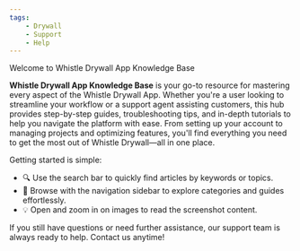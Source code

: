 ```yaml
---
tags:
    - Drywall
    - Support
    - Help
---
```


Welcome to Whistle Drywall App Knowledge Base

**Whistle Drywall App Knowledge Base** is your go-to resource for mastering every aspect of the Whistle Drywall App. Whether you're a user looking to streamline your workflow or a support agent assisting customers, this hub provides step-by-step guides, troubleshooting tips, and in-depth tutorials to help you navigate the platform with ease. From setting up your account to managing projects and optimizing features, you'll find everything you need to get the most out of Whistle Drywall—all in one place. 

Getting started is simple:

- 🔍 Use the search bar to quickly find articles by keywords or topics.
- 📂 Browse with the navigation sidebar to explore categories and guides effortlessly.
- 💡 Open and zoom in on images to read the screenshot content.

If you still have questions or need further assistance, our support team is always ready to help. Contact us anytime!

